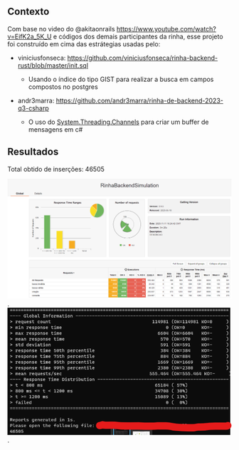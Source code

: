 ## Contexto

Com base no video do @akitaonrails https://www.youtube.com/watch?v=EifK2a_5K_U e códigos dos demais participantes da rinha, 
esse projeto foi construído em cima das estrátegias usadas pelo:

- viniciusfonseca: https://github.com/viniciusfonseca/rinha-backend-rust/blob/master/init.sql
  * Usando o índice do tipo GIST para realizar a busca em campos compostos no postgres

- andr3marra: https://github.com/andr3marra/rinha-de-backend-2023-q3-csharp
  * O uso do [System.Threading.Channels](https://learn.microsoft.com/en-us/dotnet/core/extensions/channels) para criar um buffer de mensagens em c# 

## Resultados

Total obtido de inserções: 46505

![Resultados 01](/assets/results_01.png "Resultados 01").
![Resultados 02](/assets/results_02.png "Resultados 02").
